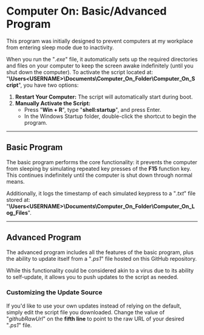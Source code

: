 # Computer On: Basic/Advanced Program

This program was initially designed to prevent computers at my workplace from entering sleep mode due to inactivity.

When you run the "*.exe*" file, it automatically sets up the required directories and files on your computer to keep the screen awake indefinitely (until you shut down the computer). To activate the script located at:  
"**\Users\<USERNAME>\Documents\Computer_On_Folder\Computer_On_Script**", you have two options:

1. **Restart Your Computer:** The script will automatically start during boot.
2. **Manually Activate the Script:**  
   - Press "**Win + R**", type "**shell:startup**", and press Enter.
   - In the Windows Startup folder, double-click the shortcut to begin the program.

---

## Basic Program

The basic program performs the core functionality: it prevents the computer from sleeping by simulating repeated key presses of the **F15** function key. This continues indefinitely until the computer is shut down through normal means.

Additionally, it logs the timestamp of each simulated keypress to a "*.txt*" file stored at:  
"**\Users\<USERNAME>\Documents\Computer_On_Folder\Computer_On_Log_Files**".

---

## Advanced Program

The advanced program includes all the features of the basic program, plus the ability to update itself from a "*.ps1*" file hosted on this GitHub repository.

While this functionality could be considered akin to a virus due to its ability to self-update, it allows you to push updates to the script as needed.

### Customizing the Update Source
If you'd like to use your own updates instead of relying on the default, simply edit the script file you downloaded. Change the value of "*githubRawUrl*" on the **fifth line** to point to the raw URL of your desired "*.ps1*" file.


